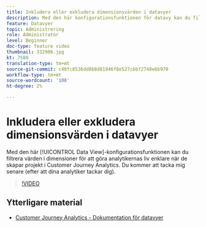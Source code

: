 ```yaml
---
title: Inkludera eller exkludera dimensionsvärden i datavyer
description: Med den här konfigurationsfunktionen för datavy kan du filtrera värden i dimensioner för att göra analytikernas liv enklare när de skapar projekt i Customer Journey Analytics. Du kommer att tacka mig senare (efter att dina analytiker tackar dig).
feature: Datavyer
topic: Administrering
role: Administrator
level: Beginner
doc-type: feature video
thumbnail: 332906.jpg
kt: 7588
translation-type: tm+mt
source-git-commit: c40fc8536dd8b8d81946f8e527cbbf2740e6b970
workflow-type: tm+mt
source-wordcount: '108'
ht-degree: 2%

---
```



# Inkludera eller exkludera dimensionsvärden i datavyer

Med den här [!UICONTROL Data View]-konfigurationsfunktionen kan du filtrera värden i dimensioner för att göra analytikernas liv enklare när de skapar projekt i Customer Journey Analytics. Du kommer att tacka mig senare (efter att dina analytiker tackar dig).

>[!VIDEO](https://video.tv.adobe.com/v/332906/?quality=12&learn=on)

## Ytterligare material

* [Customer Journey Analytics - Dokumentation för datavyer](https://experienceleague.adobe.com/docs/analytics-platform/using/cja-dataviews/create-dataview.html)
